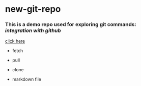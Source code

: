 # **new-git-repo**
### This is a demo repo used for exploring git commands: *integration with github*
[click here]()
- fetch
* pull
+ clone
* markdown file
